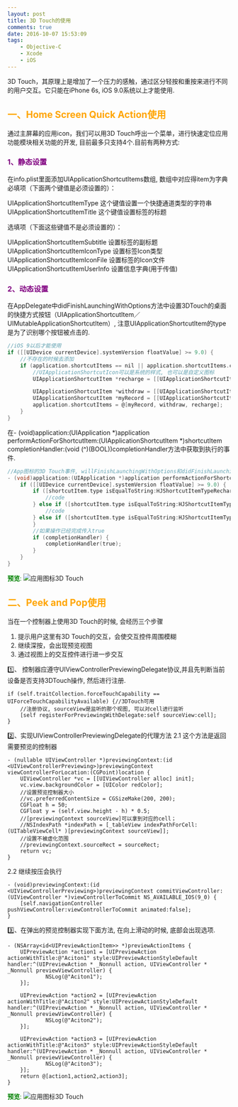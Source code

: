 ```yaml
---
layout: post
title: 3D Touch的使用
comments: true
date: 2016-10-07 15:53:09
tags:
    - Objective-C
    - Xcode
    - iOS
---
```

3D Touch，其原理上是增加了一个压力的感触，通过区分轻按和重按来进行不同的用户交互。它只能在iPhone 6s, iOS 9.0系统以上才能使用.
## <font color=orange>一、Home Screen Quick Action使用</font>
通过主屏幕的应用icon，我们可以用3D Touch呼出一个菜单，进行快速定位应用功能模块相关功能的开发, 目前最多只支持4个.目前有两种方式:

<!--more-->

### <font color=purple>1、静态设置</font>
在info.plist里面添加UIApplicationShortcutItems数组, 数组中对应得item为字典
必填项（下面两个键值是必须设置的）：

UIApplicationShortcutItemType 这个键值设置一个快捷通道类型的字符串 
UIApplicationShortcutItemTitle 这个键值设置标签的标题

选填项（下面这些键值不是必须设置的）：

UIApplicationShortcutItemSubtitle 设置标签的副标题
UIApplicationShortcutItemIconType 设置标签Icon类型
UIApplicationShortcutItemIconFile  设置标签的Icon文件
UIApplicationShortcutItemUserInfo 设置信息字典(用于传值)

### <font color=purple>2、动态设置</font>
在AppDelegate中didFinishLaunchingWithOptions方法中设置3DTouch的桌面的快捷方式按钮（UIApplicationShortcutItem／UIMutableApplicationShortcutItem）, 注意UIApplicationShortcutItem的type是为了识别哪个按钮被点击的.

```objectivec
//iOS 9以后才能使用
if ([[UIDevice currentDevice].systemVersion floatValue] >= 9.0) {
    //不存在的时候去添加
    if (application.shortcutItems == nil || application.shortcutItems.count == 0) {
        //UIApplicationShortcutIcon可以是系统的样式, 也可以是自定义图标
        UIApplicationShortcutItem *recharge = [[UIApplicationShortcutItem alloc] initWithType:HJShortcutItemTypeRecharge localizedTitle:@"快速充值" localizedSubtitle:@"" icon:[UIApplicationShortcutIcon iconWithTemplateImageName:@"recharge"] userInfo:nil];

        UIApplicationShortcutItem *withdraw = [[UIApplicationShortcutItem alloc] initWithType:HJShortcutItemTypeWithdraw localizedTitle:@"提现" localizedSubtitle:@"" icon:[UIApplicationShortcutIcon iconWithTemplateImageName:@"withdraw"] userInfo:nil];
        UIApplicationShortcutItem *myRecord = [[UIApplicationShortcutItem alloc] initWithType:HJShortcutItemTypeMyRecord localizedTitle:@"账单" localizedSubtitle:@"" icon:[UIApplicationShortcutIcon iconWithTemplateImageName:@"myRecord"] userInfo:nil];
        application.shortcutItems = @[myRecord, withdraw, recharge];
    }
}
```

在- (void)application:(UIApplication \*)application performActionForShortcutItem:(UIApplicationShortcutItem \*)shortcutItem completionHandler:(void (^)(BOOL))completionHandler方法中获取到执行的事件. 
```objectivec
//App图标的3D Touch事件, willFinishLaunchingWithOptions和didFinishLaunchingWithOptions返回true才会执行
- (void)application:(UIApplication *)application performActionForShortcutItem:(UIApplicationShortcutItem *)shortcutItem completionHandler:(void (^)(BOOL))completionHandler {
    if ([[UIDevice currentDevice].systemVersion floatValue] >= 9.0) {
        if ([shortcutItem.type isEqualToString:HJShortcutItemTypeRecharge]) {//充值
            //code
        } else if ([shortcutItem.type isEqualToString:HJShortcutItemTypeWithdraw]) {
            //code
        } else if ([shortcutItem.type isEqualToString:HJShortcutItemTypeMyRecord]) {
        }
        //如果操作已经完成传入true
        if (completionHandler) {
            completionHandler(true);
        }
    }
}
```
<font color=green>__预览__:</font>
![应用图标3D Touch](http://47.96.147.179/images/iOS/3dtouch1.png)

## <font color=orange>二、Peek and Pop使用</font>
当在一个控制器上使用3D Touch的时候, 会经历三个步骤
1. 提示用户这里有3D Touch的交互，会使交互控件周围模糊
2. 继续深按，会出现预览视图
3. 通过视图上的交互控件进行进一步交互

1️⃣、 控制器应遵守UIViewControllerPreviewingDelegate协议,并且先判断当前设备是否支持3DTouch操作, 然后进行注册.
```
if (self.traitCollection.forceTouchCapability == UIForceTouchCapabilityAvailable) {//3DTouch可用
    //注册协议, sourceView是监听的那个视图, 可以对cell进行监听
    [self registerForPreviewingWithDelegate:self sourceView:cell];
}
```
2️⃣、实现UIViewControllerPreviewingDelegate的代理方法
2.1 这个方法是返回需要预览的控制器
```
- (nullable UIViewController *)previewingContext:(id <UIViewControllerPreviewing>)previewingContext viewControllerForLocation:(CGPoint)location {
    UIViewController *vc = [[UIViewController alloc] init];
    vc.view.backgroundColor = [UIColor redColor];
    //设置预览控制器大小
    //vc.preferredContentSize = CGSizeMake(200, 200);
    CGFloat h = 50;
    CGFloat y = (self.view.height - h) * 0.5;
    //[previewingContext sourceView]可以拿到对应的cell；
    //NSIndexPath *indexPath = [_tableView indexPathForCell:(UITableViewCell* )[previewingContext sourceView]];
    //设置不被虚化范围
    //previewingContext.sourceRect = sourceRect;
    return vc;
}
```
2.2 继续按压会执行
```
- (void)previewingContext:(id <UIViewControllerPreviewing>)previewingContext commitViewController:(UIViewController *)viewControllerToCommit NS_AVAILABLE_IOS(9_0) {
    [self.navigationController pushViewController:viewControllerToCommit animated:false];
}
```
3️⃣、在弹出的预览控制器实现下面方法, 在向上滑动的时候, 底部会出现选项.
```
- (NSArray<id<UIPreviewActionItem>> *)previewActionItems {
    UIPreviewAction *action1 = [UIPreviewAction actionWithTitle:@"Aciton1" style:UIPreviewActionStyleDefault handler:^(UIPreviewAction * _Nonnull action, UIViewController * _Nonnull previewViewController) {
            NSLog(@"Aciton1");
    }];

    UIPreviewAction *action2 = [UIPreviewAction actionWithTitle:@"Aciton2" style:UIPreviewActionStyleDefault handler:^(UIPreviewAction * _Nonnull action, UIViewController * _Nonnull previewViewController) {
            NSLog(@"Aciton2");
    }];

    UIPreviewAction *action3 = [UIPreviewAction actionWithTitle:@"Aciton3" style:UIPreviewActionStyleDefault handler:^(UIPreviewAction * _Nonnull action, UIViewController * _Nonnull previewViewController) {
            NSLog(@"Aciton3");
    }];
    return @[action1,action2,action3];
}
```
<font color=green>__预览__:</font>
![应用图标3D Touch](http://47.96.147.179/images/iOS/3dtouch2.png)


